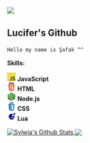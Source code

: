 ![](https://cdn.discordapp.com/attachments/769531308769804318/812630322599559198/github2.png)


## Lucifer's Github

```css
Hello my name is Şafak ^^
```
 
**Skills:**  

<code><img height="20" src="https://raw.githubusercontent.com/github/explore/80688e429a7d4ef2fca1e82350fe8e3517d3494d/topics/javascript/javascript.png"></code> **JavaScript**<br> 
<code><img height="20" src="https://raw.githubusercontent.com/github/explore/5c058a388828bb5fde0bcafd4bc867b5bb3f26f3/topics/html/html.png"></code> **HTML** <br>
<code><img height="20" src="https://raw.githubusercontent.com/github/explore/80688e429a7d4ef2fca1e82350fe8e3517d3494d/topics/nodejs/nodejs.png"></code> **Node.js** <br>
<code><img height="20" src="https://raw.githubusercontent.com/github/explore/80688e429a7d4ef2fca1e82350fe8e3517d3494d/topics/css/css.png"></code> **CSS**<br>
<code><img height="20" src="https://raw.githubusercontent.com/github/explore/80688e429a7d4ef2fca1e82350fe8e3517d3494d/topics/lua/lua.png"></code> **Lua**<br>


<a href="https://github.com/LuciTheDev">
  <img align="center" src="https://github-readme-stats.anuraghazra1.vercel.app/api?username=vladTheDev&show_icons=true&include_all_commits=true&theme=material-palenight" alt="Sylwia's Github Stats" />
</a>
<a href="https://instagram.com/justsaylucifer/">
  <!-- Change the `github-readme-stats.anuraghazra1.vercel.app` to `github-readme-stats.vercel.app`  -->
  <img align="center" src="https://github-readme-stats.anuraghazra1.vercel.app/api/top-langs/?username=vladtheDev&layout=compact&theme=material-palenight" />
</a> 

